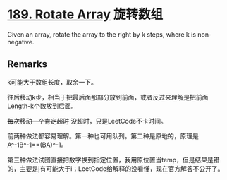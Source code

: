 # [189. Rotate Array](https://leetcode.com/problems/rotate-array/) 旋转数组

Given an array, rotate the array to the right by k steps, where k is non-negative.

## Remarks

k可能大于数组长度，取余一下。

往后移动k步，相当于把最后面那部分放到前面，或者反过来理解是把前面Length-k个数放到后面。

~~每次移动一个肯定超时~~ 没超时，只是LeetCode不卡时间。

前两种做法都容易理解。第一种也可用队列。第二种是原地的，原理是A^-1B^-1==(BA)^-1。

第三种做法试图直接把数字换到指定位置，我用原位置当temp，但是结果是错的，主要是j有可能大于i；LeetCode给解释的没看懂，现在官方解答不公开了。
